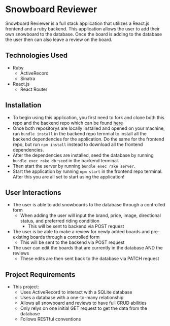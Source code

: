 # Snowboard Reviewer

Snowboard Reviewer is a full stack application that utilizes a React.js frontend and a ruby backend. This application allows the user to add their own snowboard to the database. Once the board is adding to the database the user then can also leave a review on the board.

## Technologies Used

* Ruby
  * ActiveRecord
  * Sinatra
* React.js
  * React Router

## Installation

* To begin using this application, you first need to fork and clone both this repo and the backend repo which can be found [here](https://github.com/Creasser/Snowboard-Reviewer-Backend)
* Once both repositorys are locally installed and opened on your machine, run ``` bundle install ``` in the backend repo ternmial to install all the backend dependencies for the application. Do the same for the frontend repo, but run ``` npm install ``` instead to download all the frontend dependencies.
* After the dependencies are installed, seed the database by running ``` bundle exec rake db:seed ``` in the backend terminal.
* Then start the server by running ``` bundle exec rake server ```.
* Start the application by running ``` npm start ``` in the frontend repo terminal. After this you are all set to start using the application!

## User Interactions

* The user is able to add snowboards to the database through a controlled form
  * When adding the user will input the brand, price, image, directional status, and preferred riding conditiion
    * This will be sent to backend via POST request
* The user is be able to make a review for newly added boards and pre-existing boards through a controlled form
  * This will be sent to the backend via POST request
* The user can edit the boards that are currently in the database AND the reviews
  * These edits are then sent back to the database via PATCH request

## Project Requirements
* This project:
  * Uses ActiveRecord to interact with a SQLite database
  * Uses a database with a one-to-many relationship
  * Allows all snowboard and reviews to have full CRUD abilities
  * Only relys on one initial GET request to get the data from the database
  * Follows RESTful conventions